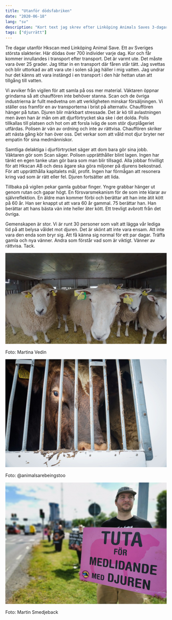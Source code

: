 ```yaml
---
title: "Utanför dödsfabriken"
date: "2020-06-18"
lang: "sv"
description: "Kort text jag skrev efter Linköping Animals Saves 3-dagarsvigil utanför HKScan"
tags: ["djurrätt"]
---
```


Tre dagar utanför Hkscan med Linköping Animal Save. Ett av Sveriges största slakterier. Här dödas över 700 individer varje dag. Kor och får kommer inrullandes i transport efter transport. Det är varmt ute. Det måste vara över 25 grader. Jag tittar in en transport där fåren står tätt. Jag svettas och blir uttorkad av att vara ute i solen så jag häller i mig vatten. Jag undrar hur det känns att vara instängd i en transport i den här hettan utan att tillgång till vatten.

Vi avviker från vigilen för att samla på oss mer material. Väktaren öppnar grindarna så att chauffören inte behöver stanna. Scan och de övriga industrierna är fullt medvetna om att verkligheten minskar försäljningen. Vi ställer oss framför en av transporterna i brist på alternativ. Chauffören hänger på tutan. Djuren blir märkbart stressade. Det är kö till avlastningen men även han är mån om att djurförtrycket ska ske i det dolda. Polis tillkallas till platsen och hot om att forsla iväg de som stör djurplågeriet utfärdas. Polisen är vän av ordning och inte av rättvisa. Chauffören skriker att nästa gång kör han över oss. Det verkar som att våld mot djur bryter ner empatin för sina medmänniskor.

Samtliga delaktiga i djurförtrycket säger att dom bara gör sina jobb. Väktaren gör som Scan säger. Polisen upprätthåller blint lagen. Ingen har tänkt en egen tanke utan gör bara som man blir tillsagd. Alla jobbar frivilligt för att Hkscan AB och dess ägare ska göra miljoner på djurens bekostnad. För att upprätthålla kapitalets mål, profit. Ingen har förmågan att resonera kring vad som är rätt eller fel. Djuren fortsätter att lida.

Tillbaka på vigilen pekar gamla gubbar finger. Yngre grabbar hänger ut genom rutan och gapar högt. En försvarsmekanism för de som inte klarar av självreflektion. En äldre man kommer förbi och berättar att han inte ätit kött på 60 år. Han ser knappt ut att vara 60 år gammal. 75 berättar han. Han berättar att hans bästa vän inte heller äter kött. Ett trevligt avbrott från det övriga.

Gemenskapen är stor. Vi är runt 30 personer som valt att lägga vår lediga tid på att belysa våldet mot djuren. Det är skönt att inte vara ensam. Att inte vara den enda som bryr sig. Att få känna sig normal för ett par dagar. Träffa gamla och nya vänner. Andra som förstår vad som är viktigt. Vänner av rättvisa. Tack.

![Får i transport](./sheep.jpg)

Foto: Martina Vedin

![Ko i transport](./cow.jpg)

Foto: @animalsarebeingstoo

![Aktivisten Max](./max.jpg)

Foto: Martin Smedjeback
